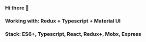 ### Hi there 👋

### Working with: Redux + Typescript + Material UI
### Stack: ES6+, Typescript, React, Redux+, Mobx, Express
